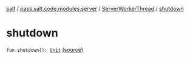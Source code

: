 [salt](../../index.md) / [pass.salt.code.modules.server](../index.md) / [ServerWorkerThread](index.md) / [shutdown](./shutdown.md)

# shutdown

`fun shutdown(): `[`Unit`](https://kotlinlang.org/api/latest/jvm/stdlib/kotlin/-unit/index.html) [(source)](https://github.com/kurbaniec-tgm/salt/tree/master/code/modules/server/ServerWorkerThread.kt#L339)